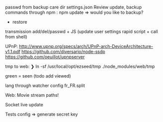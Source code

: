 passwd from backup care dir settings.json
Review update, backup commands through npm : npm update => would you like to backup?
+ restore

transmission add/del/passwd + JS (update user settings rapid script + call from shell)

UPnP:
http://www.upnp.org/specs/arch/UPnP-arch-DeviceArchitecture-v1.1.pdf
https://github.com/diversario/node-ssdp
https://github.com/oeuillot/upnpserver

tmp to web:
❯ ln -sf /usr/local/opt/ezseed/tmp ./node_modules/web/tmp

green = seen (todo add viewed)

lang through watcher config fr_FR.split

Web:
Movie stream
paths!

Socket live update

Tests
config => generate secret key

